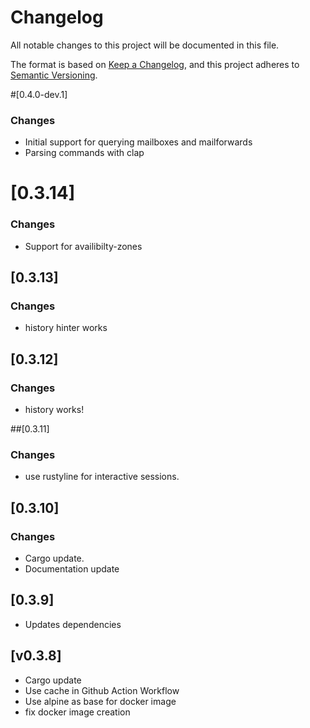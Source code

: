 # Changelog

All notable changes to this project will be documented in this file.

The format is based on [Keep a Changelog](https://keepachangelog.com/en/1.0.0/),
and this project adheres to [Semantic Versioning](https://semver.org/spec/v2.0.0.html).

#[0.4.0-dev.1]

### Changes

- Initial support for querying mailboxes and mailforwards
- Parsing commands with clap

# [0.3.14]

### Changes

- Support for availibilty-zones

## [0.3.13]

### Changes

- history hinter works

## [0.3.12]

### Changes

- history works!

##[0.3.11]

### Changes

- use rustyline for interactive sessions.

## [0.3.10]

### Changes

- Cargo update.
- Documentation update

## [0.3.9]

- Updates dependencies

## [v0.3.8]

- Cargo update
- Use cache in Github Action Workflow
- Use alpine as base for docker image
- fix docker image creation

